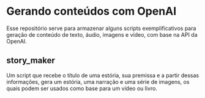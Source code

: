 # Gerando conteúdos com OpenAI

Esse repositório serve para armazenar alguns scripts exemplificativos para geração de conteúdo de texto, áudio, imagens e vídeo, com base na API da OpenAI.

## story_maker

Um script que recebe o título de uma estória, sua premissa e a partir dessas informações, gera um estória, uma narração e uma série de imagens, os quais podem ser usados como base para um vídeo ou livro.

